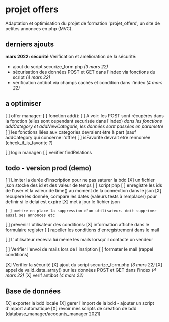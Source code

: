 # projet offers
Adaptation et optimisation du projet de formation 'projet_offers', un site de petites annonces en php (MVC).  

## derniers ajouts
**mars 2022: sécurité**
Verification et amélioration de la sécurité:
- ajout du script securize_form.php   *(3 mars 22)*
- sécurisation des données POST et GET dans l'index via fonctions du script   *(4 mars 22)*
- verification antibot via champs cachés et condition dans l'index   *(4 mars 22)*


## a optimiser
[ ] offer manager:
    [ ] fonction add(): 
        [ ] A voir: les POST sont récupérés dans la fonction (elles sont cependant securisée dans l'index)
        *dans les fonctions addCategory et addNewCategorie, les données sont passées en parametre*
    [ ] les fonctions liées aux categories devraient étre à part (sauf addCategory qui concerne l'offre)
    [ ] isFavorite devrait etre rennomée (check_if_is_favorite ?)

[ ] login manager:
    [ ] verifier findRelations  


## todo - version prod (demo)
[ ] Limiter la durée d'inscription pour ne pas saturer la bdd
    [X] un fichier json stocke des id et des valeur de temps
    [ ] script php
        [ ] enregistre les ids de l'user et la valeur de time() au moment de la connection dans le json
        [X] recupere les donnée, compare les dates (valeurs tests à remplacer) pour definir si le delai est expiré
        [X] met à jour le fichier json
        
    [ ] mettre en place la suppression d'un utilisateur. doit supprimer aussi ses annonces etc


[ ] prévenir l'utilisateur des conditions:
    [X] information affiché dans le formulaire register
    [ ] rapeller les conditions d'enregistrement dans le mail


[ ] L'utilisateur recevra lui même les mails lorsqu'il contacte un vendeur               


[ ] Verifier l'envoi de mails lors de l'insription
    [ ] formater le mail (rappel conditions)


[X] Verifier la sécurité
    [X] ajout du script securize_form.php   *(3 mars 22)*
    [X] appel de valid_data_array() sur les données POST et GET dans l'index    *(4 mars 22)*
    [X] verif antibot   *(4 mars 22)*
        
## Base de données
[X] exporter la bdd locale
[X] gerer l'import de la bdd
    - ajouter un script d'import automatique
        [X] revoir mes scripts de creation de bdd (database_manager/accounts_manager 2021)